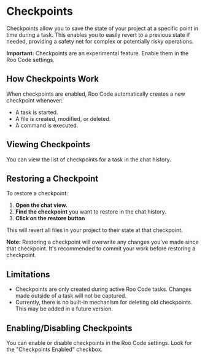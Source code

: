 # Checkpoints

Checkpoints allow you to save the state of your project at a specific point in time during a task. This enables you to easily revert to a previous state if needed, providing a safety net for complex or potentially risky operations.

**Important:** Checkpoints are an experimental feature.  Enable them in the Roo Code settings.

## How Checkpoints Work

When checkpoints are enabled, Roo Code automatically creates a new checkpoint whenever:

*   A task is started.
*   A file is created, modified, or deleted.
*   A command is executed.

## Viewing Checkpoints

You can view the list of checkpoints for a task in the chat history.

## Restoring a Checkpoint

To restore a checkpoint:

1.  **Open the chat view.**
2.  **Find the checkpoint** you want to restore in the chat history.
3.  **Click on the restore button**

This will revert all files in your project to their state at that checkpoint.

**Note:**  Restoring a checkpoint will overwrite any changes you've made since that checkpoint.  It's recommended to commit your work before restoring a checkpoint.

## Limitations

*   Checkpoints are only created during active Roo Code tasks. Changes made outside of a task will not be captured.
*   Currently, there is no built-in mechanism for deleting old checkpoints.  This may be added in a future version.

## Enabling/Disabling Checkpoints

You can enable or disable checkpoints in the Roo Code settings.  Look for the "Checkpoints Enabled" checkbox.